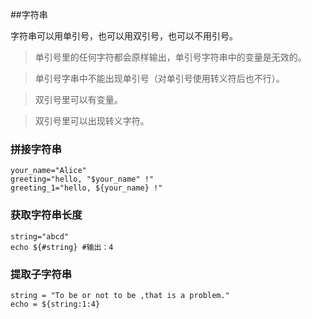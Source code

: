 ##字符串

字符串可以用单引号，也可以用双引号，也可以不用引号。

>单引号里的任何字符都会原样输出，单引号字符串中的变量是无效的。

>单引号字串中不能出现单引号（对单引号使用转义符后也不行）。

>双引号里可以有变量。

>双引号里可以出现转义字符。

### 拼接字符串

```shell
your_name="Alice"
greeting="hello, "$your_name" !"
greeting_1="hello, ${your_name} !"
```

### 获取字符串长度

```shell
string="abcd"
echo ${#string} #输出：4
```

### 提取子字符串

```shell
string = "To be or not to be ,that is a problem."
echo = ${string:1:4}
```
